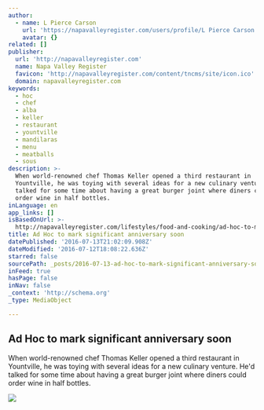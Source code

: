 ```yaml
---
author:
  - name: L Pierce Carson
    url: 'https://napavalleyregister.com/users/profile/L Pierce Carson'
    avatar: {}
related: []
publisher:
  url: 'http://napavalleyregister.com'
  name: Napa Valley Register
  favicon: 'http://napavalleyregister.com/content/tncms/site/icon.ico'
  domain: napavalleyregister.com
keywords:
  - hoc
  - chef
  - alba
  - keller
  - restaurant
  - yountville
  - mandilaras
  - menu
  - meatballs
  - sous
description: >-
  When world-renowned chef Thomas Keller opened a third restaurant in
  Yountville, he was toying with several ideas for a new culinary venture. He'd
  talked for some time about having a great burger joint where diners could
  order wine in half bottles.
inLanguage: en
app_links: []
isBasedOnUrl: >-
  http://napavalleyregister.com/lifestyles/food-and-cooking/ad-hoc-to-mark-significant-anniversary-soon/article_d663b61f-3330-5b4c-8879-840f43e0bfd7.html
title: Ad Hoc to mark significant anniversary soon
datePublished: '2016-07-13T21:02:09.908Z'
dateModified: '2016-07-12T18:08:22.636Z'
starred: false
sourcePath: _posts/2016-07-13-ad-hoc-to-mark-significant-anniversary-soon.md
inFeed: true
hasPage: false
inNav: false
_context: 'http://schema.org'
_type: MediaObject

---
```

<article style=""><h1>Ad Hoc to mark significant anniversary soon</h1><p>When world-renowned chef Thomas Keller opened a third restaurant in Yountville, he was toying with several ideas for a new culinary venture. He'd talked for some time about having a great burger joint where diners could order wine in half bottles.</p><img src="http://bloximages.chicago2.vip.townnews.com/napavalleyregister.com/content/tncms/assets/v3/editorial/0/02/0023994f-d1dd-5ff9-b405-f56d7a08d056/5781c67265bb0.image.jpg?crop=922%2C518%2C0%2C431&amp;resize=922%2C518&amp;order=crop%2Cresize" /></article>